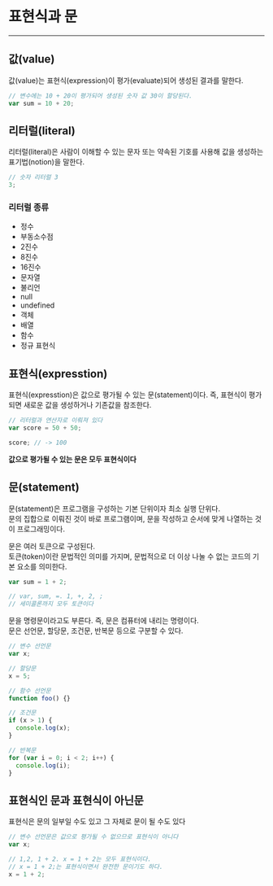 # 표현식과 문

---

## 값(value)

값(value)는 표현식(expression)이 평가(evaluate)되어 생성된 결과를 말한다.

```javascript
// 변수에는 10 + 20이 평가되어 생성된 숫자 값 30이 할당된다.
var sum = 10 + 20;
```

## 리터럴(literal)

리터럴(literal)은 사람이 이해할 수 있는 문자 또는 약속된 기호를 사용해 값을 생성하는 표기법(notion)을 말한다.

```javascript
// 숫자 리터럴 3
3;
```

### 리터럴 종류

- 정수
- 부동소수점
- 2진수
- 8진수
- 16진수
- 문자열
- 불리언
- null
- undefined
- 객체
- 배열
- 함수
- 정규 표현식

## 표현식(expresstion)

표현식(expresstion)은 값으로 평가될 수 있는 문(statement)이다. 즉, 표현식이 평가되면 새로운 값을 생성하거나 기존값을 참조한다.

```javascript
// 리터럴과 연산자로 이뤄져 있다
var score = 50 + 50;

score; // -> 100
```

**값으로 평가될 수 있는 문은 모두 표현식이다**

## 문(statement)

문(statement)은 프로그램을 구성하는 기본 단위이자 최소 실행 단위다.<br>
문의 집합으로 이뤄진 것이 바로 프로그램이며, 문을 작성하고 순서에 맞게 나열하는 것이 프로그래밍이다.

문은 여러 토큰으로 구성된다.<br>
토큰(token)이란 문법적인 의미를 가지며, 문법적으로 더 이상 나눌 수 없는 코드의 기본 요소를 의미한다.

```javascript
var sum = 1 + 2;

// var, sum, =. 1, +, 2, ;
// 세미콜론까지 모두 토큰이다
```

문을 명령문이라고도 부른다. 즉, 문은 컴퓨터에 내리는 명령이다.<br>
문은 선언문, 할당문, 조건문, 반복문 등으로 구분할 수 있다.

```javascript
// 변수 선언문
var x;

// 할당문
x = 5;

// 함수 선언문
function foo() {}

// 조건문
if (x > 1) {
  console.log(x);
}

// 반복문
for (var i = 0; i < 2; i++) {
  console.log(i);
}
```

## 표현식인 문과 표현식이 아닌문

표현식은 문의 일부일 수도 있고 그 자체로 문이 될 수도 있다

```javascript
// 변수 선언문은 값으로 평가될 수 없으므로 표현식이 아니다
var x;

// 1,2, 1 + 2. x = 1 + 2는 모두 표현식이다.
// x = 1 + 2;는 표현식이면서 완전한 문이기도 하다.
x = 1 + 2;
```
